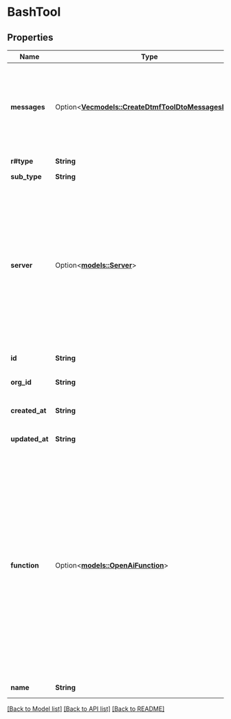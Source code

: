 # BashTool

## Properties

Name | Type | Description | Notes
------------ | ------------- | ------------- | -------------
**messages** | Option<[**Vec<models::CreateDtmfToolDtoMessagesInner>**](CreateDtmfToolDTO_messages_inner.md)> | These are the messages that will be spoken to the user as the tool is running.  For some tools, this is auto-filled based on special fields like `tool.destinations`. For others like the function tool, these can be custom configured. | [optional]
**r#type** | **String** | The type of tool. \"bash\" for Bash tool. | 
**sub_type** | **String** | The sub type of tool. | 
**server** | Option<[**models::Server**](Server.md)> |    This is the server where a `tool-calls` webhook will be sent.    Notes:   - Webhook is sent to this server when a tool call is made.   - Webhook contains the call, assistant, and phone number objects.   - Webhook contains the variables set on the assistant.   - Webhook is sent to the first available URL in this order: {{tool.server.url}}, {{assistant.server.url}}, {{phoneNumber.server.url}}, {{org.server.url}}.   - Webhook expects a response with tool call result. | [optional]
**id** | **String** | This is the unique identifier for the tool. | 
**org_id** | **String** | This is the unique identifier for the organization that this tool belongs to. | 
**created_at** | **String** | This is the ISO 8601 date-time string of when the tool was created. | 
**updated_at** | **String** | This is the ISO 8601 date-time string of when the tool was last updated. | 
**function** | Option<[**models::OpenAiFunction**](OpenAIFunction.md)> | This is the function definition of the tool.  For `endCall`, `transferCall`, and `dtmf` tools, this is auto-filled based on tool-specific fields like `tool.destinations`. But, even in those cases, you can provide a custom function definition for advanced use cases.  An example of an advanced use case is if you want to customize the message that's spoken for `endCall` tool. You can specify a function where it returns an argument \"reason\". Then, in `messages` array, you can have many \"request-complete\" messages. One of these messages will be triggered if the `messages[].conditions` matches the \"reason\" argument. | [optional]
**name** | **String** | The name of the tool, fixed to 'bash' | [default to Bash]

[[Back to Model list]](../README.md#documentation-for-models) [[Back to API list]](../README.md#documentation-for-api-endpoints) [[Back to README]](../README.md)


